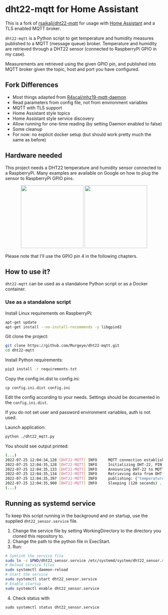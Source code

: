 # dht22-mqtt for Home Assistant

This is a fork of [rsaikali/dht22-mqtt](https://github.com/rsaikali/dht22-mqtt) for usage with [Home Assistant](https://www.home-assistant.io)
and a TLS enabled MQTT broker.

`dht22-mqtt` is a Python script to get temperature and humidity measures published to a MQTT (message queue) broker.
Temperature and humidity are retrieved through a DHT22 sensor (connected to RaspberryPi GPIO in my case).

Measurements are retrieved using the given GPIO pin, and published into MQTT broker given the topic, host and port you have configured.

## Fork Differences
* Most things adapted from [R4scal/mhz19-mqtt-daemon](https://github.com/R4scal/mhz19-mqtt-daemon)
* Read parameters from config file, not from environment variables
* MQTT with TLS support
* Home Assistant style topics
* Home Assistant style service discovery
* Allow running for one-time reading (by setting Daemon enabled to false)
* Some cleanup
* For now: no explicit docker setup (but should work pretty much the same as before)

## Hardware needed

This project needs a DHT22 temperature and humidity sensor connected to a RaspberryPi.
Many examples are available on Google on how to plug the sensor to RaspberryPi GPIO pins.

<p align="center">
    <img src="https://img3.bgxcdn.com/thumb/large/2014/xiemeijuan/07/SKU146979/SKU146979a.jpg" width="200" height="200">
    <img src="https://www.elektor.fr/media/catalog/product/cache/2b4bee73c90e4689bbc4ca8391937af9/r/a/raspberry-pi-4-4gb.jpg" width="200" height="200">
</p>

Please note that I'll use the GPIO pin 4 in the following chapters.

## How to use it?

`dht22-mqtt` can be used as a standalone Python script or as a Docker container.

### Use as a standalone script

Install Linux requirements on RaspberryPi:

```sh
apt-get update
apt-get install --no-install-recommends -y libgpiod2
```

Git clone the project:

```sh
git clone https://github.com/Murgeye/dht22-mqtt.git
cd dht22-mqtt
```

Install Python requirements:

```sh
pip3 install -r requirements.txt
```

Copy the config.ini.dist to config.ini:
```
cp config.ini.dist config.ini
```

Edit the config according to your needs. Settings should be documented in the `config.ini.dist`.

If you do not set user and password environment variables, auth is not used. 

Launch application:

```sh
python ./dht22_mqtt.py
```

You should see output printed:
```sh
(...)
2022-07-25 12:04:34,128 [DHT22-MQTT] INFO     MQTT connection established
2022-07-25 12:04:35,128 [DHT22-MQTT] INFO     Initializing DHT-22, PIN 4
2022-07-25 12:04:35,133 [DHT22-MQTT] INFO     Announcing DHT-22 to MQTT broker for auto-discovery ...
2022-07-25 12:04:35,134 [DHT22-MQTT] INFO     Retrieving data from DHT-22 sensor...
2022-07-25 12:04:35,397 [DHT22-MQTT] INFO     publishing: {"temperature": 27.6, "humidity": 64.3} --> homeassistant/sensor/state
2022-07-25 12:04:35,900 [DHT22-MQTT] INFO     Sleeping (120 seconds) ...
(...)
```

## Running as systemd service

To keep this script running in the background and on startup, use the supplied `dht22_sensor.service` file.

1. Change the service file by setting WorkingDirectory to the directory you cloned this repository to.
2. Change the path to the python file in ExecStart.
3. Run:
```sh
# Symlink the service file
sudo ln -s $PWD/dht22_sensor.service /etc/systemd/system/dht22_sensor.service 
# Reload service files
sudo systemctl daemon-reload
# Start the service
sudo systemctl start dht22_sensor.service
# Enable startup
sudo systemctl enable dht22_sensor.service
```
4. Check status with
```
sudo systemctl status dht22_sensor.service
```
